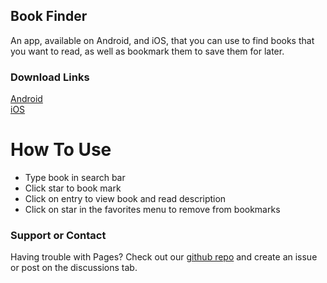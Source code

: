 ## Book Finder

An app, available on Android, and iOS, that you can use to find books that you want to read, as well as bookmark them to save them for later.

### Download Links

[Android](https://play.google.com/store/apps/details?id=com.cory.bookfinder)\
[iOS]()


# How To Use

- Type book in search bar
- Click star to book mark
- Click on entry to view book and read description
- Click on star in the favorites menu to remove from bookmarks

### Support or Contact

Having trouble with Pages? Check out our [github repo](https://github.com/corylowry12/BookFinder) and create an issue or post on the discussions tab.
